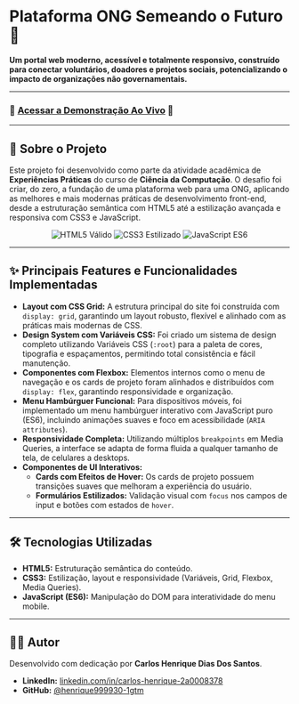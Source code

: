 # Plataforma ONG Semeando o Futuro 🌱

**Um portal web moderno, acessível e totalmente responsivo, construído para conectar voluntários, doadores e projetos sociais, potencializando o impacto de organizações não governamentais.**

---

### 🚀 [Acessar a Demonstração Ao Vivo](https://henrique999930-lgtm.github.io/projeto-ong/) 🚀

---

## 🎯 Sobre o Projeto

Este projeto foi desenvolvido como parte da atividade acadêmica de **Experiências Práticas** do curso de **Ciência da Computação**. O desafio foi criar, do zero, a fundação de uma plataforma web para uma ONG, aplicando as melhores e mais modernas práticas de desenvolvimento front-end, desde a estruturação semântica com HTML5 até a estilização avançada e responsiva com CSS3 e JavaScript.

<p align="center">
  <img src="https://img.shields.io/badge/W3C-HTML5%20VALID-orange?style=for-the-badge&logo=w3c" alt="HTML5 Válido">
  <img src="https://img.shields.io/badge/CSS3-Modern%20Styling-blue?style=for-the-badge&logo=css3" alt="CSS3 Estilizado">
  <img src="https://img.shields.io/badge/JavaScript-ES6-yellow?style=for-the-badge&logo=javascript" alt="JavaScript ES6">
</p>

---

## ✨ Principais Features e Funcionalidades Implementadas

* **Layout com CSS Grid:** A estrutura principal do site foi construída com `display: grid`, garantindo um layout robusto, flexível e alinhado com as práticas mais modernas de CSS.
* **Design System com Variáveis CSS:** Foi criado um sistema de design completo utilizando Variáveis CSS (`:root`) para a paleta de cores, tipografia e espaçamentos, permitindo total consistência e fácil manutenção.
* **Componentes com Flexbox:** Elementos internos como o menu de navegação e os cards de projeto foram alinhados e distribuídos com `display: flex`, garantindo responsividade e organização.
* **Menu Hambúrguer Funcional:** Para dispositivos móveis, foi implementado um menu hambúrguer interativo com JavaScript puro (ES6), incluindo animações suaves e foco em acessibilidade (`ARIA attributes`).
* **Responsividade Completa:** Utilizando múltiplos `breakpoints` em Media Queries, a interface se adapta de forma fluida a qualquer tamanho de tela, de celulares a desktops.
* **Componentes de UI Interativos:**
    * **Cards com Efeitos de Hover:** Os cards de projeto possuem transições suaves que melhoram a experiência do usuário.
    * **Formulários Estilizados:** Validação visual com `focus` nos campos de input e botões com estados de `hover`.

---

## 🛠️ Tecnologias Utilizadas

* **HTML5:** Estruturação semântica do conteúdo.
* **CSS3:** Estilização, layout e responsividade (Variáveis, Grid, Flexbox, Media Queries).
* **JavaScript (ES6):** Manipulação do DOM para interatividade do menu mobile.

---

## 👨‍💻 Autor

Desenvolvido com dedicação por **Carlos Henrique Dias Dos Santos**.

* **LinkedIn:** [linkedin.com/in/carlos-henrique-2a0008378](https://linkedin.com/in/carlos-henrique-2a0008378)
* **GitHub:** [@henrique999930-1gtm](https://github.com/henrique999930-1gtm)
